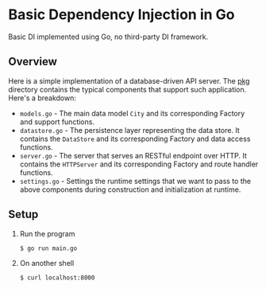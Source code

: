 # Basic Dependency Injection in Go

Basic DI implemented using Go, no third-party DI framework.

## Overview

Here is a simple implementation of a database-driven API server. The [pkg](pkg) directory contains the typical components that support such application. Here's a breakdown:

* `models.go` - The main data model `City` and its corresponding Factory  and  support functions. 
* `datastore.go` - The persistence layer representing the data store. It contains the `DataStore` and its corresponding Factory and data access functions.
* `server.go` - The server that serves an RESTful endpoint over HTTP. It contains the `HTTPServer` and its corresponding Factory and route handler functions. 
* `settings.go` - Settings the runtime settings that we want to pass to the above components during construction and initialization at runtime.

## Setup

1. Run the program

   ```bash
   $ go run main.go
   ```
   
2. On another shell

   ```bash
   $ curl localhost:8000
   ```
